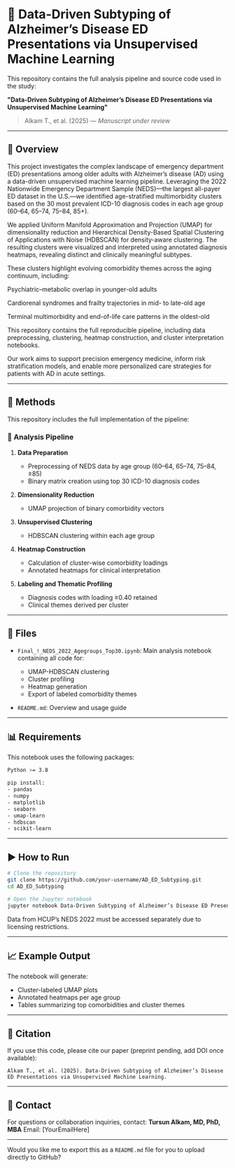 
# 🧠 Data-Driven Subtyping of Alzheimer’s Disease ED Presentations via Unsupervised Machine Learning

This repository contains the full analysis pipeline and source code used in the study:

**"Data-Driven Subtyping of Alzheimer’s Disease ED Presentations via Unsupervised Machine Learning"**

> Alkam T., et al. (2025) — *Manuscript under review*

---

## 📘 Overview

This project investigates the complex landscape of emergency department (ED) presentations among older adults with Alzheimer’s disease (AD) using a data-driven unsupervised machine learning pipeline. Leveraging the 2022 Nationwide Emergency Department Sample (NEDS)—the largest all-payer ED dataset in the U.S.—we identified age-stratified multimorbidity clusters based on the 30 most prevalent ICD-10 diagnosis codes in each age group (60–64, 65–74, 75–84, 85+).

We applied Uniform Manifold Approximation and Projection (UMAP) for dimensionality reduction and Hierarchical Density-Based Spatial Clustering of Applications with Noise (HDBSCAN) for density-aware clustering. The resulting clusters were visualized and interpreted using annotated diagnosis heatmaps, revealing distinct and clinically meaningful subtypes.

These clusters highlight evolving comorbidity themes across the aging continuum, including:

Psychiatric–metabolic overlap in younger-old adults

Cardiorenal syndromes and frailty trajectories in mid- to late-old age

Terminal multimorbidity and end-of-life care patterns in the oldest-old

This repository contains the full reproducible pipeline, including data preprocessing, clustering, heatmap construction, and cluster interpretation notebooks.

Our work aims to support precision emergency medicine, inform risk stratification models, and enable more personalized care strategies for patients with AD in acute settings.

---

## 🧪 Methods

This repository includes the full implementation of the pipeline:

### 🔁 Analysis Pipeline

1. **Data Preparation**

   * Preprocessing of NEDS data by age group (60–64, 65–74, 75–84, ≥85)
   * Binary matrix creation using top 30 ICD-10 diagnosis codes

2. **Dimensionality Reduction**

   * UMAP projection of binary comorbidity vectors

3. **Unsupervised Clustering**

   * HDBSCAN clustering within each age group

4. **Heatmap Construction**

   * Calculation of cluster-wise comorbidity loadings
   * Annotated heatmaps for clinical interpretation

5. **Labeling and Thematic Profiling**

   * Diagnosis codes with loading ≥0.40 retained
   * Clinical themes derived per cluster

---

## 📁 Files

* `Final_!_NEDS_2022_Agegroups_Top30.ipynb`: Main analysis notebook containing all code for:

  * UMAP-HDBSCAN clustering
  * Cluster profiling
  * Heatmap generation
  * Export of labeled comorbidity themes

* `README.md`: Overview and usage guide

---

## 📊 Requirements

This notebook uses the following packages:

```bash
Python >= 3.8

pip install:
- pandas
- numpy
- matplotlib
- seaborn
- umap-learn
- hdbscan
- scikit-learn
```

---

## ▶️ How to Run

```bash
# Clone the repository
git clone https://github.com/your-username/AD_ED_Subtyping.git
cd AD_ED_Subtyping

# Open the Jupyter notebook
jupyter notebook Data-Driven Subtyping of Alzheimer’s Disease ED Presentations via Unsupervised Machine Learning.ipynb
```

Data from HCUP’s NEDS 2022 must be accessed separately due to licensing restrictions.

---

## 📈 Example Output

The notebook will generate:

* Cluster-labeled UMAP plots
* Annotated heatmaps per age group
* Tables summarizing top comorbidities and cluster themes

---

## 📜 Citation

If you use this code, please cite our paper (preprint pending, add DOI once available):

```
Alkam T., et al. (2025). Data-Driven Subtyping of Alzheimer’s Disease ED Presentations via Unsupervised Machine Learning.
```

---

## 📧 Contact

For questions or collaboration inquiries, contact:
**Tursun Alkam, MD, PhD, MBA**
Email: [YourEmailHere]

---

Would you like me to export this as a `README.md` file for you to upload directly to GitHub?
